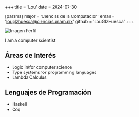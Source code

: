 +++
title = 'Lou'
date = 2024-07-30

[params]
  major = 'Ciencias de la Computación'
  email = 'louglzhuesca@ciencias.unam.mx'
  github = 'LouGlzHuesca'
+++

<!---
Si deseas incluir tu foto de perfil, puedes colocar la imagen en la ruta `/assets/profiles/`
y a continuación cambiar `jpyamamoto.jpg` por el nombre de tu archivo.

La sintaxis es:
![Texto descriptivo](/profiles/archivo.jpg/?width=dimension "Subtítulo")

Si no quieres incluir foto, puedes borrar la siguiente línea.
-->

![Imagen Perfil](/profiles/LGH.jpg/?width=300px "Mi imagen de perfil")

I am a computer scientist

## Áreas de Interés

- Logic in/for computer science
- Type systems for programming languages
- Lambda Calculus

## Lenguajes de Programación

- Haskell
- Coq
